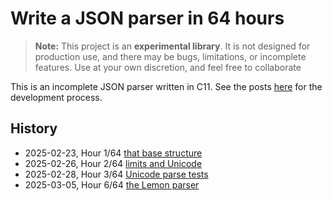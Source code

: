 # Write a JSON parser in 64 hours

> **Note:**
> This project is an **experimental library**. It is not designed for production
> use, and there may be bugs, limitations, or incomplete features. Use at your
> own discretion, and feel free to collaborate

This is an incomplete JSON parser written in C11. See the posts
[here](https://zaerl.com/category/write-a-json-parser-in-64-hours/) for the
development process.

## History

- 2025-02-23, Hour 1/64 [that base structure](https://zaerl.com/2025/02/23/write-a-json-parser-in-64-hours-01-64/)
- 2025-02-26, Hour 2/64 [limits and Unicode](https://zaerl.com/2025/02/26/json-parser-in-64h-02-64-limits-and-unicode/)
- 2025-02-28, Hour 3/64 [Unicode parse tests](https://zaerl.com/2025/02/28/json-parser-in-64h-03-64-unicode-parse-tests/)
- 2025-03-05, Hour 6/64 [the Lemon parser](https://zaerl.com/2025/03/05/json-parser-in-64h-04-64-the-lemon-parser/)
